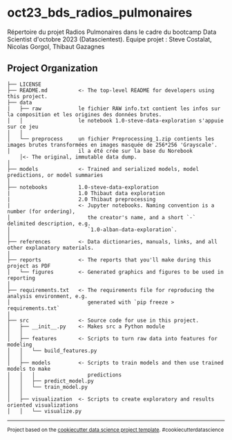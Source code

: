 oct23_bds_radios_pulmonaires
==============================

Répertoire du projet Radios Pulmonaires dans le cadre du bootcamp Data Scientist d'octobre 2023 (Datascientest).
Equipe projet : Steve Costalat, Nicolas Gorgol, Thibaut Gazagnes

Project Organization
------------

    ├── LICENSE
    ├── README.md          <- The top-level README for developers using this project.
    ├── data               
    |   ├── raw            le fichier RAW info.txt contient les infos sur la composition et les origines des données brutes.
    │   │                  le notebook 1.0-steve-data-exploration s'appuie sur ce jeu
    │   │
    │   └── preprocess     un fichier Preprocessing_1.zip contients les images brutes transformées en images masquée de 256*256 'Grayscale'.
    │                      il a été crée sur la base du Norebook 
        │<- The original, immutable data dump.
    │
    ├── models             <- Trained and serialized models, model predictions, or model summaries
    │
    ├── notebooks          1.0-steve-data-exploration
    |                      1.0 Thibaut data exploration
    |                      2.0 Thibaut preprocessing
    |                      <- Jupyter notebooks. Naming convention is a number (for ordering),
    │                         the creator's name, and a short `-` delimited description, e.g.
    │                         `1.0-alban-data-exploration`.
    │
    ├── references         <- Data dictionaries, manuals, links, and all other explanatory materials.
    │
    ├── reports            <- The reports that you'll make during this project as PDF
    │   └── figures        <- Generated graphics and figures to be used in reporting
    │
    ├── requirements.txt   <- The requirements file for reproducing the analysis environment, e.g.
    │                         generated with `pip freeze > requirements.txt`
    │
    ├── src                <- Source code for use in this project.
    │   ├── __init__.py    <- Makes src a Python module
    │   │
    │   ├── features       <- Scripts to turn raw data into features for modeling
    │   │   └── build_features.py
    │   │
    │   ├── models         <- Scripts to train models and then use trained models to make
    │   │   │                 predictions
    │   │   ├── predict_model.py
    │   │   └── train_model.py
    │   │
    │   ├── visualization  <- Scripts to create exploratory and results oriented visualizations
    │   │   └── visualize.py

------------------------

<p><small>Project based on the <a target="_blank" href="https://drivendata.github.io/cookiecutter-data-science/">cookiecutter data science project template</a>. #cookiecutterdatascience</small></p>
